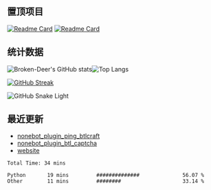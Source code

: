 ## 置顶项目

[![Readme Card](https://github-readme-stats.vercel.app/api/pin/?username=Broken-Deer&repo=website)](https://github.com/Broken-Deer/website) [![Readme Card](https://github-readme-stats.vercel.app/api/pin/?username=Broken-Deer&repo=phpdbtools)](https://github.com/Broken-Deer/phpdbtools)

## 统计数据

![Broken-Deer's GitHub stats](https://github-readme-stats.vercel.app/api?username=Broken-Deer&locale=cn&hide_border=true)![Top Langs](https://github-readme-stats.vercel.app/api/top-langs/?username=Broken-Deer&layout=compact&locale=cn&hide_border=true)

[![GitHub Streak](https://streak-stats.demolab.com/?user=Broken-Deer)](https://git.io/streak-stats)

![GitHub Snake Light](https://cdn.jsdelivr.net/gh/Broken-Deer/Broken-Deer/assets/github-contribution-grid-snake.svg)

## 最近更新

- [nonebot_plugin_ping_btlcraft](https://github.com/Broken-Deer/nonebot_plugin_ping_btlcraft)
- [nonebot_plugin_btl_captcha](https://github.com/Broken-Deer/nonebot_plugin_btl_captcha)
- [website](https://github.com/Broken-Deer/website)

<!--START_SECTION:waka-->

```text
Total Time: 34 mins

Python       19 mins         ##############              56.07 %
Other        11 mins         ########                    33.14 %
```

<!--END_SECTION:waka-->
